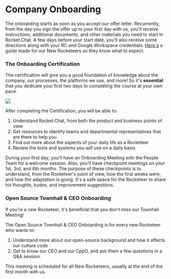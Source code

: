 # Company Onboarding

The onboarding starts as soon as you accept our offer letter. Recurrently, from the day you sign the offer up to your first day with us,  you'll receive instructions, additional documents, and other materials you need to start in Rocket.Chat. A few days before your start date, you'll also receive some directions along with your RC and Google Workspace credentials. [Here´s](https://docs.google.com/presentation/d/10MWbCqEI1X5zAVQvLQj2wx-\_AApiS3dLB6nTYVrLe74/edit#slide=id.gaedb49bd54\_0\_245) a guide made for our New Rocketeers so they know what to expect.

### The Onboarding Certification

The certification will give you a good foundation of knowledge about the company, our processes, the platforms we use, and more! So it's **essential** that you dedicate your first two days to completing the course at your own pace.&#x20;

![](../../../.gitbook/assets/ezgif-3-cda069de59.gif)

After completing the Certification, you will be able to:

1. Understand Rocket.Chat, from both the product and business points of view
2. Get resources to identify teams and departmental representatives that are there to help you
3. Find out more about the aspects of your daily life as a Rocketeer
4. Review the tools and systems you will use on a daily basis

During your first day, you'll have an Onboarding Meeting with the People Team for a welcome session. Also, you'll have checkpoint meetings on your 1st, 3rd, and 6th months. The purpose of these checkpoints is to understand, from the Rocketeer's point of view, how the first weeks were, and how the adaptation is going. It's a safe space for the Rocketeer to share his thoughts, kudos, and improvement suggestions.

### Open Source Townhall & CEO Onboarding

If you're a new Rocketeer, it's beneficial that you don't miss our Townhall Meeting!

The Open Source Townhall & CEO Onboarding is for every new Rocketeer who wants to:

1. Understand more about our open-source background and how it affects our culture code
2. Get to know our CEO and our CppO, and ask them a few questions in a Q\&A session.

This meeting is scheduled for all New Rocketeers, usually at the end of the first month with us.
